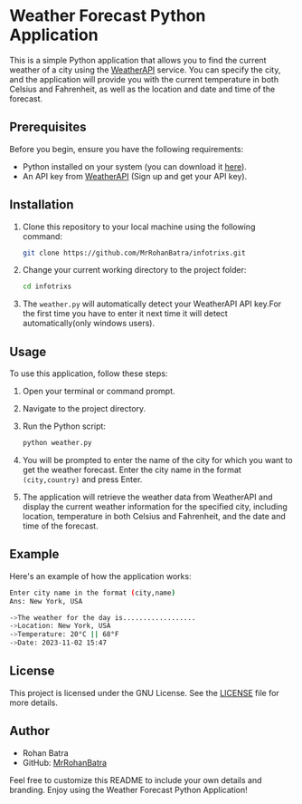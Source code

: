 # Weather Forecast Python Application

This is a simple Python application that allows you to find the current weather of a city using the [WeatherAPI](https://weatherapi.com/) service. You can specify the city, and the application will provide you with the current temperature in both Celsius and Fahrenheit, as well as the location and date and time of the forecast.

## Prerequisites

Before you begin, ensure you have the following requirements:

- Python installed on your system (you can download it [here](https://www.python.org/downloads/)).
- An API key from [WeatherAPI](https://weatherapi.com/) (Sign up and get your API key).

## Installation

1. Clone this repository to your local machine using the following command:

   ```bash
   git clone https://github.com/MrRohanBatra/infotrixs.git
   ```

2. Change your current working directory to the project folder:

   ```bash
   cd infotrixs
   ```

3. The `weather.py` will automatically detect your WeatherAPI API key.For the first time you have to enter it next time it will detect automatically(only windows users).

## Usage

To use this application, follow these steps:

1. Open your terminal or command prompt.

2. Navigate to the project directory.

3. Run the Python script:

   ```bash
   python weather.py
   ```

4. You will be prompted to enter the name of the city for which you want to get the weather forecast. Enter the city name in the format `(city,country)` and press Enter.

5. The application will retrieve the weather data from WeatherAPI and display the current weather information for the specified city, including location, temperature in both Celsius and Fahrenheit, and the date and time of the forecast.

## Example

Here's an example of how the application works:

```bash
Enter city name in the format (city,name)
Ans: New York, USA

->The weather for the day is..................
->Location: New York, USA
->Temperature: 20°C || 68°F
->Date: 2023-11-02 15:47
```

## License

This project is licensed under the GNU License. See the [LICENSE](LICENSE) file for more details.

## Author

- Rohan Batra 
- GitHub: [MrRohanBatra](https://github.com/MrRohanBatra)

Feel free to customize this README to include your own details and branding. Enjoy using the Weather Forecast Python Application!
